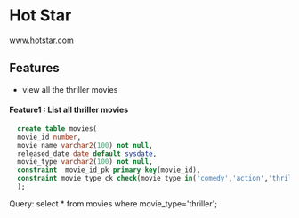 # Hot Star
 www.hotstar.com
 
## Features
 * view all the thriller movies

#### Feature1 : List all thriller movies

```sql
  create table movies(
  movie_id number,
  movie_name varchar2(100) not null,
  released_date date default sysdate,
  movie_type varchar2(100) not null,
  constraint  movie_id_pk primary key(movie_id),
  constraint movie_type_ck check(movie_type in('comedy','action','thriller'))
  );
  ```
                      
                      
   Query:
        select * from movies where movie_type='thriller';
                      
                      
